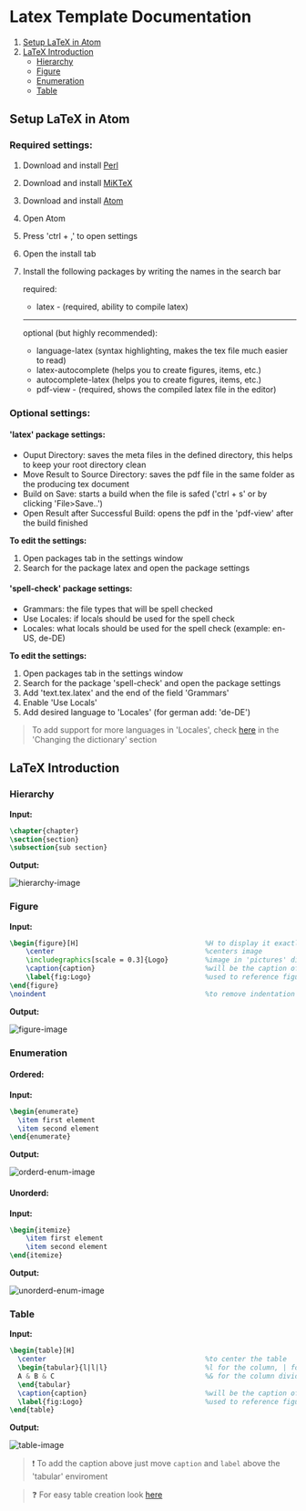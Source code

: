 # Latex Template Documentation

1. [Setup LaTeX in Atom](#setup-latex-in-atom)
2. [LaTeX Introduction](#latex-introduction)
    - [Hierarchy](#hierarchy)
    - [Figure](#figure)
    - [Enumeration](#enumeration)
    - [Table](#table)

## Setup LaTeX in Atom

### Required settings:

1. Download and install [Perl](https://www.perl.org/get.html)
2. Download and install [MiKTeX](https://miktex.org/download)
3. Download and install [Atom](https://atom.io/)
4. Open Atom
5. Press 'ctrl + ,' to open settings
6. Open the install tab
7. Install the following packages by writing the names in the search bar

    required:

    - latex - (required, ability to compile latex)

    ---

    optional (but highly recommended):

    - language-latex (syntax highlighting, makes the tex file much easier to read)
    - latex-autocomplete (helps you to create figures, items, etc.)
    - autocomplete-latex (helps you to create figures, items, etc.)
    - pdf-view - (required, shows the compiled latex file in the editor)

### Optional settings:

#### 'latex' package settings:

- Ouput Directory: saves the meta files in the defined directory, this helps to keep your root directory clean
- Move Result to Source Directory: saves the pdf file in the same folder as the producing tex document
- Build on Save: starts a build when the file is safed ('ctrl + s' or by clicking 'File>Save..')
- Open Result after Successful Build: opens the pdf in the 'pdf-view' after the build finished

**To edit the settings:**

1. Open packages tab in the settings window
2. Search for the package latex and open the package settings

#### 'spell-check' package settings:

- Grammars: the file types that will be spell checked
- Use Locales: if locals should be used for the spell check
- Locales: what locals should be used for the spell check (example: en-US, de-DE)

**To edit the settings:**

1. Open packages tab in the settings window
2. Search for the package 'spell-check' and open the package settings
3. Add 'text.tex.latex' and the end of the field 'Grammars'
4. Enable 'Use Locals'
5. Add desired language to 'Locales' (for german add: 'de-DE')
> To add support for more languages in 'Locales', check [here](https://atom.io/packages/spell-check) in the 'Changing the dictionary' section

## LaTeX Introduction

### Hierarchy
**Input:**

```latex
\chapter{chapter}
\section{section}
\subsection{sub section}
```
**Output:**

![hierarchy-image](https://user-images.githubusercontent.com/47224024/98449617-37517280-2135-11eb-86d5-0534ca5cbf4b.png)

### Figure
**Input:**
```latex
\begin{figure}[H]                               %H to display it exactly where its in the code
    \center                                     %centers image
    \includegraphics[scale = 0.3]{Logo}         %image in 'pictures' directory, scaled down to 30%
    \caption{caption}                           %will be the caption of the image
    \label{fig:Logo}                            %used to reference figure in text
\end{figure}
\noindent                                       %to remove indentation after figure
```
**Output:**

![figure-image](https://user-images.githubusercontent.com/47224024/98449863-dbd4b400-2137-11eb-8dfb-97e32a30c0d1.png)

### Enumeration
#### Ordered:
**Input:**
```latex
\begin{enumerate}
  \item first element
  \item second element
\end{enumerate}
```
**Output:**

![orderd-enum-image](https://user-images.githubusercontent.com/47224024/98450058-9a450880-2139-11eb-9b6e-104dc4e612b9.png)

#### Unorderd:
**Input:**
```latex
\begin{itemize}
    \item first element
    \item second element
\end{itemize}
```
**Output:**

![unorderd-enum-image](https://user-images.githubusercontent.com/47224024/98450026-54884000-2139-11eb-979b-8869f9f16854.png)

### Table
**Input:**
```latex
\begin{table}[H]
  \center                                       %to center the table
  \begin{tabular}{l|l|l}                        %l for the column, | for divider
  A & B & C                                     %& for the column divider
  \end{tabular}
  \caption{caption}                             %will be the caption of the image
  \label{fig:Logo}                              %used to reference figure in text
\end{table}
```
**Output:**

![table-image](https://user-images.githubusercontent.com/47224024/98450294-f7da5480-213b-11eb-9452-9adcc3288edd.png)

> :exclamation:	To add the caption above just move `caption` and `label` above the 'tabular' enviroment

> :question: For easy table creation look [here](https://www.tablesgenerator.com/#)
